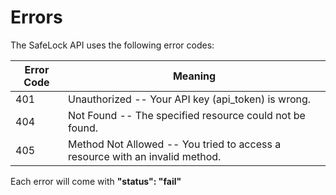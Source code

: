 # Errors

The SafeLock API uses the following error codes:


Error Code | Meaning
---------- | -------
401 | Unauthorized -- Your API key (api_token) is wrong.
404 | Not Found -- The specified resource could not be found.
405 | Method Not Allowed -- You tried to access a resource with an invalid method.

<aside class="notice">
Each error will come with <b>"status": "fail"</b>
</aside>

